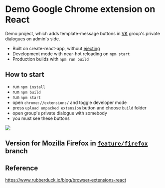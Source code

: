 # Demo Google Chrome extension on React

Demo project, which adds template-message buttons in [VK](https://vk.com/) group's private dialogues on admin's side.

- Built on create-react-app, without [ejecting](https://github.com/facebook/create-react-app/blob/master/packages/react-scripts/template/README.md#npm-run-eject)
- Development mode with near-hot reloading on `npm start`
- Production builds with `npm run build`

## How to start
- run `npm install`
- run `npm build`
- run `npm start`
- open `chrome://extensions/` and toggle developer mode
- press `upload unpacked extension` button and choose `build` folder
- open group's private dialogue with somebody
- you must see these buttons

![](https://i.imgur.com/MbZhmZH.png)

## Version for Mozilla Firefox in [`feature/firefox`](https://github.com/lenargum/Message_buttons_in_VK_group-messages/tree/feature/firefox) branch

## Reference
https://www.rubberduck.io/blog/browser-extensions-react
